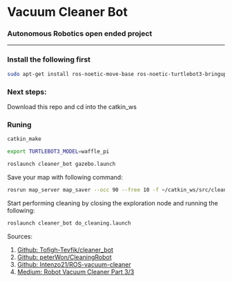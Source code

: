 # Vacuum Cleaner Bot
### Autonomous Robotics open ended project
---
### Install the following first
```bash
sudo apt-get install ros-noetic-move-base ros-noetic-turtlebot3-bringup ros-noetic-turtlebot3-navigation ros-noetic-explore-lite
```

### Next steps:
Download this repo and cd into the catkin_ws 

### Runing
```bash
catkin_make
```
```bash
export TURTLEBOT3_MODEL=waffle_pi
```
```bash
roslaunch cleaner_bot gazebo.launch
```
Save your map with following command:

```bash
rosrun map_server map_saver --occ 90 --free 10 -f ~/catkin_ws/src/cleaner_bot/map/<YOUR_MAP> map:=/map
```

Start performing cleaning by closing the exploration node and running the following:

```bash
roslaunch cleaner_bot do_cleaning.launch
```


Sources: 
1. [Github: Tofigh-Tevfik/cleaner_bot](https://github.com/Tofigh-Tevfik/cleaner_bot)
2. [Github: peterWon/CleaningRobot](https://github.com/peterWon/CleaningRobot)
3. [Github: Intenzo21/ROS-vacuum-cleaner](https://github.com/Intenzo21/ROS-vacuum-cleaner)
4. [Medium: Robot Vacuum Cleaner Part 3/3](https://medium.com/cse-468-568-robotic-algorithms/robot-vacuum-cleaner-part-3-3-2bc317cf17db)

 

